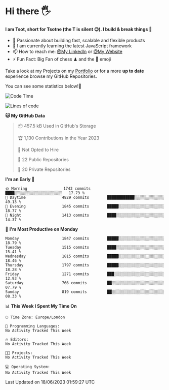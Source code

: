 # Hi there :raised_hand_with_fingers_splayed:
#### I am Tsot, short for Tsotne (the T is silent :wink:). I build & break things :space_invader:
- :telescope: Passionate about building fast, scalable and flexible products
- :seedling: I am currently learning the latest JavaScript framework 
- :mailbox: How to reach me: [@My LinkedIn](https://www.linkedin.com/in/tsotne-gvadzabia/) or [@My Website](https://tsotne.co.uk/contact)
- :zap: Fun Fact: Big Fan of chess ♟ and the 👾 emoji

Take a look at my Projects on my [Portfolio](https://tsotne.co.uk/) or for a more **up to date** experience browse my GitHub Repositories.

You can see some statistics below!:space_invader:
<!--START_SECTION:waka-->
![Code Time](http://img.shields.io/badge/Code%20Time-761%20hrs%202%20mins-blue)

![Lines of code](https://img.shields.io/badge/From%20Hello%20World%20I%27ve%20Written-5.4%20million%20lines%20of%20code-blue)

**🐱 My GitHub Data** 

> 📦 457.5 kB Used in GitHub's Storage 
 > 
> 🏆 1,130 Contributions in the Year 2023
 > 
> 🚫 Not Opted to Hire
 > 
> 📜 22 Public Repositories 
 > 
> 🔑 20 Private Repositories 
 > 
**I'm an Early 🐤** 

```text
🌞 Morning                1743 commits        ████░░░░░░░░░░░░░░░░░░░░░   17.73 % 
🌆 Daytime                4829 commits        ████████████░░░░░░░░░░░░░   49.13 % 
🌃 Evening                1845 commits        █████░░░░░░░░░░░░░░░░░░░░   18.77 % 
🌙 Night                  1413 commits        ████░░░░░░░░░░░░░░░░░░░░░   14.37 % 
```
📅 **I'm Most Productive on Monday** 

```text
Monday                   1847 commits        █████░░░░░░░░░░░░░░░░░░░░   18.79 % 
Tuesday                  1515 commits        ████░░░░░░░░░░░░░░░░░░░░░   15.41 % 
Wednesday                1815 commits        █████░░░░░░░░░░░░░░░░░░░░   18.46 % 
Thursday                 1797 commits        █████░░░░░░░░░░░░░░░░░░░░   18.28 % 
Friday                   1271 commits        ███░░░░░░░░░░░░░░░░░░░░░░   12.93 % 
Saturday                 766 commits         ██░░░░░░░░░░░░░░░░░░░░░░░   07.79 % 
Sunday                   819 commits         ██░░░░░░░░░░░░░░░░░░░░░░░   08.33 % 
```


📊 **This Week I Spent My Time On** 

```text
🕑︎ Time Zone: Europe/London

💬 Programming Languages: 
No Activity Tracked This Week

🔥 Editors: 
No Activity Tracked This Week

🐱‍💻 Projects: 
No Activity Tracked This Week

💻 Operating System: 
No Activity Tracked This Week
```


 Last Updated on 18/06/2023 01:59:27 UTC
<!--END_SECTION:waka-->
